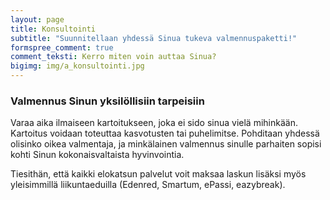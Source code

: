 ```yaml
---
layout: page
title: Konsultointi
subtitle: "Suunnitellaan yhdessä Sinua tukeva valmennuspaketti!"
formspree_comment: true
comment_teksti: Kerro miten voin auttaa Sinua?
bigimg: img/a_konsultointi.jpg
---
```


### Valmennus Sinun yksilöllisiin tarpeisiin

Varaa aika ilmaiseen kartoitukseen, joka ei sido sinua vielä mihinkään. Kartoitus voidaan toteuttaa kasvotusten tai puhelimitse. 
Pohditaan yhdessä olisinko oikea valmentaja, ja minkälainen valmennus sinulle parhaiten sopisi kohti Sinun kokonaisvaltaista hyvinvointia.

Tiesithän, että kaikki elokatsun palvelut voit maksaa laskun lisäksi myös yleisimmillä liikuntaeduilla (Edenred, Smartum, ePassi, eazybreak).